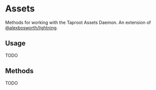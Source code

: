 # Assets

Methods for working with the Taproot Assets Daemon. An extension of [@alexbosworth/lightning](https://github.com/alexbosworth/lightning.git).

## Usage

TODO

## Methods

TODO

